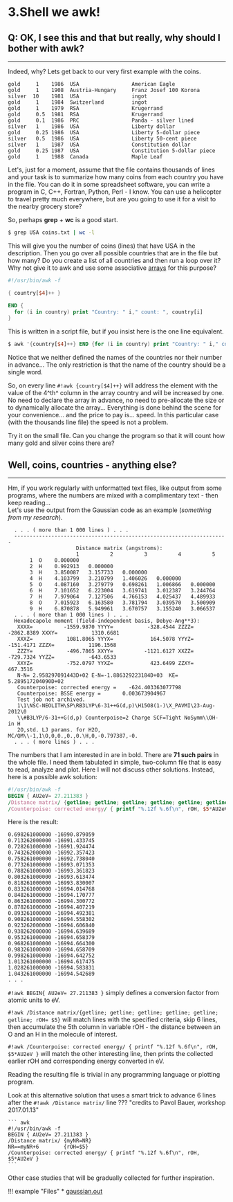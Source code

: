 # 3.Shell we awk!

## Q: OK, I see this and that but really, why should I bother with awk?
<hr />
Indeed, why? Lets get back to our very first example with the coins.

``` text title="coins.txt"
gold     1    1986  USA                 American Eagle
gold     1    1908  Austria-Hungary     Franz Josef 100 Korona
silver  10    1981  USA                 ingot
gold     1    1984  Switzerland         ingot
gold     1    1979  RSA                 Krugerrand
gold     0.5  1981  RSA                 Krugerrand
gold     0.1  1986  PRC                 Panda - silver lined
silver   1    1986  USA                 Liberty dollar
gold     0.25 1986  USA                 Liberty 5-dollar piece
silver   0.5  1986  USA                 Liberty 50-cent piece
silver   1    1987  USA                 Constitution dollar
gold     0.25 1987  USA                 Constitution 5-dollar piece
gold     1    1988  Canada              Maple Leaf
```

Let's, just for a moment, assume that the file contains thousands of lines and your task is to summarize how many coins from each country you have in the file. 
You can do it in some spreadsheet software, you can write a program in C, C++, Fortran, Python, Perl - I know. You can use a helicopter to travel pretty much everywhere, but are you going to use it for a visit to the nearby grocery store? 

So, perhaps **grep** + **wc** is a good start. 

``` bash
$ grep USA coins.txt | wc -l
```

This will give you the number of coins (lines) that have USA in the description. Then you go over all possible countries that are in the file but how many? Do you create a list of all countries and then run a loop over it? Why not give it to awk and use some associative [arrays](http://www.gnu.org/software/gawk/manual/gawk.html#Arrays) for this purpose?

``` awk
#!/usr/bin/awk -f

{ country[$4]++ }

END {
  for (i in country) print "Country: " i," count: ", country[i]
}
```

This is written in a script file, but if you insist here is the one line equivalent.

``` awk
$ awk '{country[$4]++} END {for (i in country) print "Country: " i," count: ", country[i]}' coins.txt
```

Notice that we neither defined the names of the countries nor their number in advance... The only restriction is that the name of the country should be a single word.

So, on every line `#!awk {country[$4]++}` will address the element with the value of the 4^th^ column in the array country and will be increased by one. No need to declare the array in advance, no need to pre-allocate the size or to dynamically allocate the array... Everything is done behind the scene for your convenience... and the price to pay is... speed. In this particular case (with the thousands line file) the speed is not a problem.


Try it on the small file. Can you change the program so that it will count how many gold and silver coins there are?

## Well, coins, countries - anything else?
---
Hm, if you work regularly with unformatted text files, like output from some programs, where the numbers are mixed with a complimentary text - then keep reading...         
Let's use the output from the Gaussian code as an example (*something from my research*).

``` text hl_lines="3 9 21" title="gaussian.out"
  . . . ( more than 1 000 lines ) . . .
  ---------------------------------------------------------------------
                      Distance matrix (angstroms):
                      1          2          3          4          5
       1  O    0.000000
       2  H    0.992913   0.000000
       3  H    3.850087   3.157733   0.000000
       4  H    4.103799   3.210799   1.406026   0.000000
       5  O    4.087160   3.279779   0.698261   1.006866   0.000000
       6  H    7.101652   6.223004   3.619741   3.012387   3.244764
       7  H    7.979064   7.127506   4.766153   4.025437   4.489933
       8  O    7.015923   6.163580   3.781794   3.039570   3.500909
       9  H    6.870878   5.949961   3.670757   3.155240   3.066537
  . . . ( more than 1 000 lines ) . . .
  Hexadecapole moment (field-independent basis, Debye-Ang**3):
   XXXX=          -1559.9870 YYYY=           -328.4544 ZZZZ=          -2862.8389 XXXY=           1310.6681
   XXXZ=           1081.8065 YYYX=            164.5078 YYYZ=           -151.4171 ZZZX=           1196.1568
   ZZZY=           -496.7865 XXYY=          -1121.6127 XXZZ=           -729.7324 YYZZ=           -643.6533
   XXYZ=           -752.0797 YYXZ=            423.6499 ZZXY=            467.3516
   N-N= 2.958297091443D+02 E-N=-1.886329223184D+03  KE= 5.289517204090D+02
   Counterpoise: corrected energy =    -624.403363077798
   Counterpoise: BSSE energy =       0.003673904967
   Test job not archived.
   1\1\NSC-NEOLITH\SP\RB3LYP\6-31++G(d,p)\H15O8(1-)\X_PAVMI\23-Aug-2012\0
   \\#B3LYP/6-31++G(d,p) Counterpoise=2 Charge SCF=Tight NoSymm\\OH- in H
   2O,std. LJ params. for H2O, MC/QM\\-1,1\O,0,0.,0.,0.\H,0,-0.797387,-0.
  . . . ( more lines ) . . .
```
The numbers that I am interested in are in bold. There are **71 such pairs** in the whole file. I need them tabulated in simple, two-column file that is easy to read, analyze and plot. Here I will not discuss other solutions. Instead, here is a possible awk solution:

``` awk 
#!/usr/bin/awk -f
BEGIN { AU2eV= 27.211383 }
/Distance matrix/ {getline; getline; getline; getline; getline; getline; rOH= $5}
/Counterpoise: corrected energy/ { printf "%.12f %.6f\n", rOH, $5*AU2eV }
```

Here is the result:
```
0.698261000000 -16990.879059
0.713262000000 -16991.433745
0.728261000000 -16991.924474
0.743262000000 -16992.357423
0.758261000000 -16992.738040
0.773261000000 -16993.071353
0.788261000000 -16993.361823
0.803261000000 -16993.613474
0.818261000000 -16993.830007
0.833261000000 -16994.014768
0.848261000000 -16994.170777
0.863261000000 -16994.300772
0.878261000000 -16994.407219
0.893261000000 -16994.492381
0.908261000000 -16994.558302
0.923262000000 -16994.606840
0.938262000000 -16994.639689
0.953261000000 -16994.658379
0.968261000000 -16994.664300
0.983261000000 -16994.658709
0.998261000000 -16994.642752
1.013261000000 -16994.617475
1.028261000000 -16994.583831
1.043261000000 -16994.542689
. . .
```

`#!awk BEGIN{ AU2eV= 27.211383 }` simply defines a conversion factor from atomic units to eV.

`#!awk /Distance matrix/{getline; getline; getline; getline; getline; getline; rOH= $5}` will match lines with the specified criteria, skip 6 lines, then accumulate the 5th column in variable rOH - the distance between an O and an H in the molecule of interest.

`#!awk /Counterpoise: corrected energy/ { printf "%.12f %.6f\n", rOH, $5*AU2eV }` will match the other interesting line, then prints the collected earlier rOH and corresponding energy converted in eV.

Reading the resulting file is trivial in any programming language or plotting program.

Look at this alternative solution that uses a smart trick to advance 6 lines after the `#!awk /Distance matrix/` line 
??? "credits to Pavol Bauer, workshop 2017.01.13"

    ``` awk
    #!/usr/bin/awk -f
    BEGIN { AU2eV= 27.211383 }
    /Distance matrix/ {myNR=NR}
    NR==myNR+6        {rOH=$5}
    /Counterpoise: corrected energy/ { printf "%.12f %.6f\n", rOH, $5*AU2eV }
    ```
Other case studies that will be gradually collected for further inspiration.

!!! example "Files"
    * [gaussian.out](data/gaussian.out)
